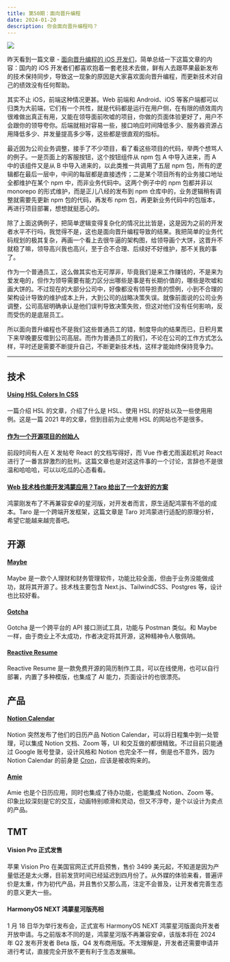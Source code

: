 ```yaml
---
title: 第50期：面向晋升编程
date: 2024-01-20
description: 你会面向晋升编程吗？
---
```


![](/static/weekly/issue-50-cover.jpg)

昨天看到一篇文章 - [面向晋升编程的 iOS 开发们](https://medium.com/@davidhu-sg/面向晋升编程的ios开发们-5f0c438984dc)，简单总结一下这篇文章的内容：国内的 iOS 开发者们都喜欢抱着一套老技术去做，鲜有人去跟苹果最新发布的技术保持同步，导致这一现象的原因是大家喜欢面向晋升编程，而更新技术对自己的绩效没有任何帮助。

其实不止 iOS，前端这种情况更甚。Web 前端和 Android、iOS 等客户端都可以归类为大前端，它们有一个共性，就是代码都是运行在用户侧，在有限的绩效周内很难做出真正有用，又能在领导面前吹嘘的项目，你做的页面体验更好了，用户不会跟你的领导夸你。后端就相对容易一些，接口响应时间降低多少、服务器资源占用降低多少、并发量提高多少等，这些都是很直观的指标。

最近因为公司业务调整，接手了不少项目，看了看这些项目的代码，举两个想骂人的例子。一是页面上的客服按钮，这个按钮组件从 npm 包 A 中导入进来，而 A 中的该组件又是从 B 中导入进来的，以此类推一共调用了五层 npm 包，所有的逻辑都在最后一层中，中间的每层都是直接透传；二是某个项目所有的业务接口地址全都维护在某个 npm 中，而非业务代码中。这两个例子中的 npm 包都并非以 monorepo 的形式维护，而是正儿八经的发布到 npm 仓库中的，业务逻辑稍有调整就需要先更新 npm 包的代码，再发布 npm 包，再更新业务代码中的包版本，再进行项目部署，想想就挺恶心的。

除了上面这俩例子，把简单逻辑变得复杂化的情况比比皆是，这是因为之前的开发者水平不行吗，我觉得不是，这也是面向晋升编程导致的结果。我把简单的业务代码规划的极其复杂，再画一个看上去很牛逼的架构图，给领导画个大饼，这晋升不就稳了嘛，领导高兴我也高兴，至于合不合理、后续好不好维护，那不关我的事了。

作为一个普通员工，这么做其实也无可厚非，毕竟我们是来工作赚钱的，不是来为爱发电的，但作为领导需要有能力区分出哪些是事是有长期价值的，哪些是吹嘘和画大饼的。不过现在的大部分公司中，好像都没有领导担责的惯例，小到不合理的架构设计导致的维护成本上升，大到公司的战略决策失误。就像前面说的公司业务调整，公司高层明确承认是他们误判导致决策失败，但这对他们没有任何影响，反而受伤的是底层员工。

所以面向晋升编程也不是我们这些普通员工的错，制度导向的结果而已，日积月累下来早晚要反噬到公司高层。而作为普通员工的我们，不论在公司的工作方式怎么样，平时还是需要不断提升自己，不断更新技术栈，这样才能始终保持竞争力。

<hr />

## 技术

#### [Using HSL Colors In CSS](https://www.smashingmagazine.com/2021/07/hsl-colors-css/)

一篇介绍 HSL 的文章，介绍了什么是 HSL、使用 HSL 的好处以及一些使用用例。这是一篇 2021 年的文章，但到目前为止使用 HSL 的网站也不是很多。

#### [作为一个开源项目的创始人](https://ttalk.im/2024/01/be-an-open-source-leader.html)

前段时间有人在 X 发帖夸 React 的文档写得好，而 Vue 作者尤雨溪趁机对 React 进行了一番言辞激烈的批判。这篇文章也是对这这件事的一个讨论，言辞也不是很温和哈哈哈，可以以吃瓜的心态看看。

#### [Web 技术栈也能开发鸿蒙应用？Taro 给出了一个友好的方案](https://mp.weixin.qq.com/s/4GUeIn-y0IREwDqGvA8wuQ)

鸿蒙刚发布了不再兼容安卓的星河版，对开发者而言，原生适配鸿蒙有不低的成本。Taro 是一个跨端开发框架，这篇文章是 Taro 对鸿蒙进行适配的原理分析，希望它能越来越完善吧。

## 开源

#### [Maybe](https://github.com/maybe-finance/maybe)

Maybe 是一款个人理财和财务管理软件，功能比较全面，但由于业务没能做成功，就将其开源了。技术栈主要包含 Next.js、TailwindCSS、Postgres 等，设计也比较好看。

#### [Gotcha](https://github.com/WhiteCosmos/Gotcha-Rest-Client)

Gotcha 是一个跨平台的 API 接口测试工具，功能与 Postman 类似。和 Maybe 一样，由于商业上不太成功，作者决定将其开源，这种精神令人敬佩呐。

#### [Reactive Resume](https://github.com/AmruthPillai/Reactive-Resume)

Reactive Resume 是一款免费开源的简历制作工具，可以在线使用，也可以自行部署，内置了多种模版，也集成了 AI 能力，页面设计的也很漂亮。

## 产品

#### [Notion Calendar](https://www.notion.so/product/calendar)

Notion 突然发布了他们的日历产品 Notion Calendar，可以将日程集中到一处管理，可以集成 Notion 文档、Zoom 等，UI 和交互做的都很精致。不过目前只能通过 Google 账号登录，设计风格和 Notion 也完全不一样，倒是也不意外，因为 Notion Calendar 的前身是 [Cron](https://cron.com)，应该是被收购来的。

#### [Amie](https://www.amie.so)

Amie 也是个日历应用，同时也集成了待办功能，也能集成 Notion、Zoom 等。印象比较深刻是它的交互，动画特别顺滑和灵动，但又不浮夸，是个以设计为卖点的产品。

## TMT

#### Vision Pro 正式发售

苹果 Vision Pro 在美国官网正式开启预售，售价 3499 美元起，不知道是因为产量低还是太火爆，目前发货时间已经延迟到四月份了。从外媒的体验来看，普遍评价是太重，作为初代产品，并且售价又那么高，注定不会普及，让开发者完善生态的意义更大一些。

#### HarmonyOS NEXT 鸿蒙星河版亮相

1 月 18 日华为举行发布会，正式宣布 HarmonyOS NEXT 鸿蒙星河版面向开发者开放申请。与之前版本不同的是，鸿蒙星河版不再兼容安卓，该版本将在 2024 年 Q2 发布开发者 Beta 版，Q4 发布商用版。不太理解是，开发者还需要申请并进行考试，直接完全开放不更有利于生态发展嘛。
